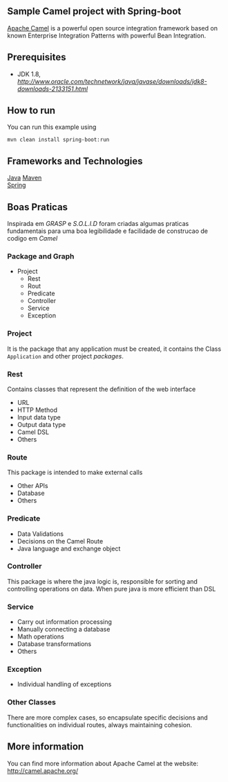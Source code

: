 Sample Camel project with Spring-boot
-------------
[Apache Camel](http://camel.apache.org/) is a powerful open source integration framework based on known
Enterprise Integration Patterns with powerful Bean Integration.


## Prerequisites

- JDK 1.8, _http://www.oracle.com/technetwork/java/javase/downloads/jdk8-downloads-2133151.html_

## How to run

You can run this example using

    mvn clean install spring-boot:run

## Frameworks and Technologies

[Java](https://www.java.com/pt_BR)
[Maven](https://maven.apache.org)<br/>
[Spring](http://projects.spring.io/spring-framework)<br/>

## Boas Praticas
Inspirada em _GRASP_ e _S.O.L.I.D_ foram criadas algumas praticas fundamentais para uma boa legibilidade e facilidade de construcao de codigo em _Camel_ 

### Package and Graph
* Project
    + Rest
    + Rout
    + Predicate
    + Controller
    + Service
    + Exception
    
### Project

It is the package that any application must be created, it contains the Class `Application` and other project _packages_.

### Rest

Contains classes that represent the definition of the web interface
    
+ URL
+ HTTP Method
+ Input data type
+ Output data type
+ Camel DSL
+ Others
    
### Route 

This package is intended to make external calls

+ Other APIs
+ Database
+ Others

### Predicate 

+ Data Validations
+ Decisions on the Camel Route
+ Java language and exchange object

### Controller

This package is where the java logic is, responsible for sorting and controlling operations on data. When pure java is more efficient than DSL

### Service

+ Carry out information processing
+ Manually connecting a database
+ Math operations
+ Database transformations
+ Others
    
### Exception

+ Individual handling of exceptions
    
### Other Classes

There are more complex cases, so encapsulate specific decisions and functionalities on individual routes, always maintaining cohesion.

## More information

You can find more information about Apache Camel at the website: http://camel.apache.org/

